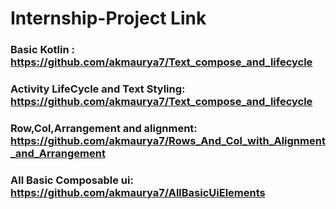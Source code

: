 # Internship-Project Link

### Basic Kotlin : https://github.com/akmaurya7/Text_compose_and_lifecycle

### Activity LifeCycle and Text Styling: https://github.com/akmaurya7/Text_compose_and_lifecycle

### Row,Col,Arrangement and alignment: https://github.com/akmaurya7/Rows_And_Col_with_Alignment_and_Arrangement

### All Basic Composable ui: https://github.com/akmaurya7/AllBasicUiElements
